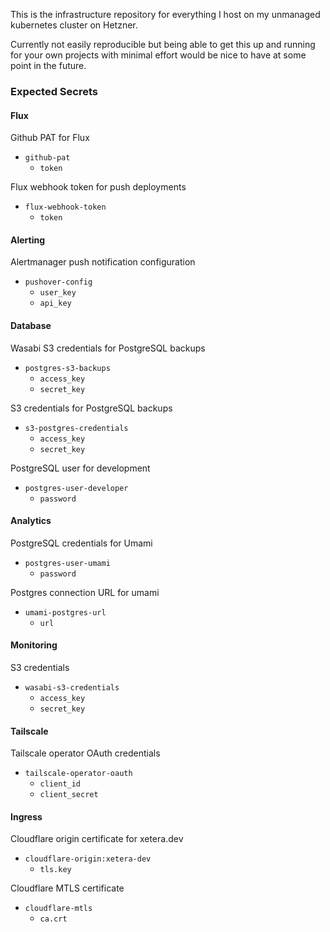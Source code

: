 This is the infrastructure repository for everything I host on my unmanaged kubernetes cluster on Hetzner.

Currently not easily reproducible but being able to get this up and running for your own projects with minimal effort would be nice to have at some point in the future.

### Expected Secrets

#### Flux

Github PAT for Flux

- `github-pat`
  - `token`

Flux webhook token for push deployments

- `flux-webhook-token`
  - `token`

#### Alerting

Alertmanager push notification configuration

- `pushover-config`
  - `user_key`
  - `api_key`

#### Database

Wasabi S3 credentials for PostgreSQL backups

- `postgres-s3-backups`
  - `access_key`
  - `secret_key`

S3 credentials for PostgreSQL backups

- `s3-postgres-credentials`
  - `access_key`
  - `secret_key`

PostgreSQL user for development

- `postgres-user-developer`
  - `password`

#### Analytics

PostgreSQL credentials for Umami

- `postgres-user-umami`
  - `password`

Postgres connection URL for umami

- `umami-postgres-url`
  - `url`

#### Monitoring

S3 credentials

- `wasabi-s3-credentials`
  - `access_key`
  - `secret_key`

#### Tailscale

Tailscale operator OAuth credentials

- `tailscale-operator-oauth`
  - `client_id`
  - `client_secret`

#### Ingress

Cloudflare origin certificate for xetera.dev

- `cloudflare-origin:xetera-dev`
  - `tls.key`

Cloudflare MTLS certificate

- `cloudflare-mtls`
  - `ca.crt`
